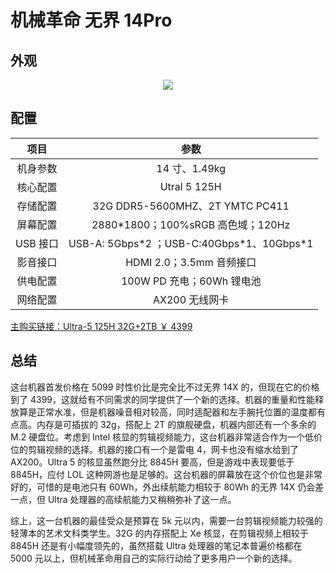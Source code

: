# 机械革命 无界 14Pro

## 外观

<div style="margin: 0 auto; text-align: center; width: 50%"><img src="./assets/机械革命无界14Pro.jpg" /></div>

## 配置

|   项目   |                     参数                     |
| :------: | :------------------------------------------: |
| 机身参数 |                14 寸、1.49kg                 |
| 核心配置 |                   Utral 5 125H               |
| 存储配置 |       32G DDR5-5600MHZ、2T YMTC PC411        |
| 屏幕配置 |      2880\*1800；100%sRGB 高色域；120Hz      |
| USB 接口 | USB-A: 5Gbps\*2 ；USB-C:40Gbps\*1、10Gbps\*1 |
| 影音接口 |           HDMI 2.0；3.5mm 音频接口           |
| 供电配置 |          100W PD 充电；60Wh 锂电池           |
| 网络配置 |                AX200 无线网卡                |

[主购买链接：Ultra-5 125H 32G+2TB ￥ 4399](https://mobile.yangkeduo.com/goods.html?ps=h4QdW1tfJf)

## 总结

这台机器首发价格在 5099 时性价比是完全比不过无界 14X 的，但现在它的价格到了 4399，这就给有不同需求的同学提供了一个新的选择。机器的重量和性能释放算是正常水准，但是机器噪音相对较高，同时适配器和左手腕托位置的温度都有点高。内存是可插拔的 32g，搭配上 2T 的旗舰硬盘，机器内部还有一个多余的 M.2 硬盘位。考虑到 Intel 核显的剪辑视频能力，这台机器非常适合作为一个低价位的剪辑视频的选择。机器的接口有一个是雷电 4，网卡也没有缩水给到了 AX200。Ultra 5 的核显虽然跑分比 8845H 要高，但是游戏中表现要低于 8845H，应付 LOL 这种网游也是足够的。这台机器的屏幕放在这个价位也是非常好的，可惜的是电池只有 60Wh，外出续航能力相较于 80Wh 的无界 14X 仍会差一点，但 Ultra 处理器的高续航能力又稍稍弥补了这一点。

综上，这一台机器的最佳受众是预算在 5k 元以内，需要一台剪辑视频能力较强的轻薄本的艺术文科类学生。32G 的内存搭配上 Xe 核显，在剪辑视频上相较于 8845H 还是有小幅度领先的，虽然搭载 Ultra 处理器的笔记本普遍价格都在 5000 元以上，但机械革命用自己的实际行动给了更多用户一个新的选择。

